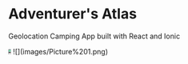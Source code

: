 # Adventurer's Atlas

Geolocation Camping App built with React and Ionic

<img src="images/Picture%201.png" height="10">
![](images/Picture%201.png)
